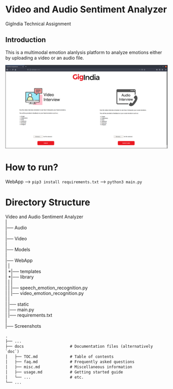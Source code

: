 # Video and Audio Sentiment Analyzer
 GigIndia Technical Assignment

## Introduction

This is a multimodal emotion alanlysis platform to analyze emotions either by uploading a video or an audio file.

![alt text](https://github.com/tsm9999/GigIndia-Technical-Assignment/blob/main/Screenshots/index.png)

# How to run?

WebApp --> `pip3 install requirements.txt` --> `python3 main.py`

# Directory Structure

Video and Audio Sentiment Analyzer <br>
|    <br>
|── Audio  <br>
|  <br>
|── Video<br>
|<br>
|── Models<br>
|<br>
|── WebApp<br>
|  |<br>
|  *|── templates<br>
|  *|── library<br>
|  |  |<br>
|  |  |── speech_emotion_recognition.py<br>
|  |  |── video_emotion_recognition.py<br>
|  |<br>
|  |── static<br>
|  |── main.py<br>
|  |── requirements.txt<br>
|<br>
|── Screenshots<br>



    .
    ├── ...
    ├── docs                    # Documentation files (alternatively `doc`)
    │   ├── TOC.md              # Table of contents
    │   ├── faq.md              # Frequently asked questions
    │   ├── misc.md             # Miscellaneous information
    │   ├── usage.md            # Getting started guide
    │   └── ...                 # etc.
    └── ...
